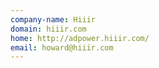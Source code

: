 ```yaml
---
company-name: Hiiir
domain: hiiir.com
home: http://adpower.hiiir.com/
email: howard@hiiir.com
---
```




